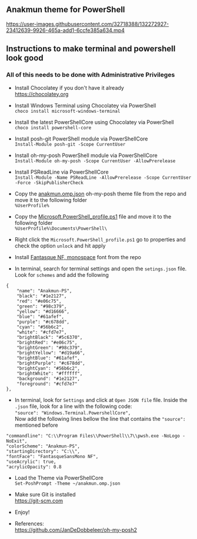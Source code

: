 ## Anakmun theme for PowerShell

https://user-images.githubusercontent.com/32718388/132272927-23412639-9926-465a-add1-6ccfe385a634.mp4

## Instructions to make terminal and powershell look good

### All of this needs to be done with Administrative Privileges

- Install Chocolatey if you don't have it already<br>
https://chocolatey.org<br>

- Install Windows Terminal using Chocolatey via PowerShell<br>
`choco install microsoft-windows-terminal`

- Install the latest PowerShellCore using Chocolatey via PowerShell<br>
`choco install powershell-core`

- Install posh-git PowerShell module via PowerShellCore<br>
`Install-Module posh-git -Scope CurrentUser`

- Install oh-my-posh PowerShell module via PowerShellCore<br>
`Install-Module oh-my-posh -Scope CurrentUser -AllowPrerelease`

- Install PSReadLine via PowerShellCore<br>
`Install-Module -Name PSReadLine -AllowPrerelease -Scope CurrentUser -Force -SkipPublisherCheck`

- Copy the [anakmun.omp.json](./anakmun.omp.json) oh-my-posh theme file from the repo and move it to the following folder<br>
`%UserProfile%`

- Copy the [Microsoft.PowerShell_profile.ps1](./Microsoft.PowerShell_profile.ps1) file and move it to the following folder<br>
`%UserProfile%\Documents\PowerShell\`

- Right click the `Microsoft.PowerShell_profile.ps1` go to properties and check the option `unlock` and hit apply<br>

- Install [Fantasque NF, monospace](./Fantasque%20Sans%20Mono%20Regular%20Nerd%20Font%20Windows%20Compatible.ttf) font from the repo<br>

- In terminal, search for terminal settings and open the `setings.json` file. Look for `schemes` and add the following<br>
```
{
    "name": "Anakmun-PS",
    "black": "#1e2127",
    "red": "#e06c75",
    "green": "#98c379",
    "yellow": "#d16666",
    "blue": "#61afef",
    "purple": "#c678dd",
    "cyan": "#56b6c2",
    "white": "#cfd7e7",
    "brightBlack": "#5c6370",
    "brightRed": "#e06c75",
    "brightGreen": "#98c379",
    "brightYellow": "#d19a66",
    "brightBlue": "#61afef",
    "brightPurple": "#c678dd",
    "brightCyan": "#56b6c2",
    "brightWhite": "#ffffff",
    "background": "#1e2127",
    "foreground": "#cfd7e7"
},
```

- In terminal, look for `Settings` and click at `Open JSON file` file. Inside the `.json` file, look for a line with the following code:<br>
`"source": "Windows.Terminal.PowershellCore",`<br>
Now add the following lines bellow the line that contains the `"source":` mentioned before<br>

```
"commandline": "C:\\Program Files\\PowerShell\\7\\pwsh.exe -NoLogo -NoExit",
"colorScheme": "Anakmun-PS",
"startingDirectory": "C:\\",
"fontFace": "FantasqueSansMono NF",
"useAcrylic": true,
"acrylicOpacity": 0.8
```

- Load the Theme via PowerShellCore<br>
`Set-PoshPrompt -Theme ~/anakmun.omp.json`

- Make sure Git is installed<br>
https://git-scm.com<br>

- Enjoy!<br>

- References:<br>
https://github.com/JanDeDobbeleer/oh-my-posh2
